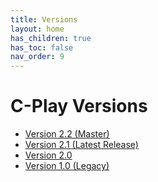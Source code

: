 ```yaml
---
title: Versions
layout: home
has_children: true
has_toc: false
nav_order: 9
---
```


# C-Play Versions

 - [Version 2.2 (Master)](versions/v_2_2)
 - [Version 2.1 (Latest Release)](versions/v_2_1)
 - [Version 2.0](versions/v_2_0)
 - [Version 1.0 (Legacy)](versions/v_1_0)